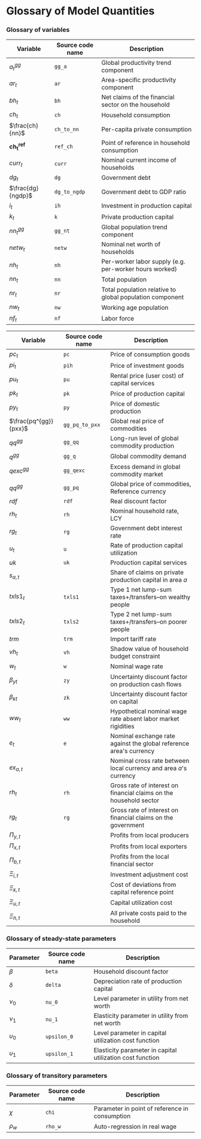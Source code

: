 <div style="page-break-after: always;"></div>

# Glossary of Model Quantities

### Glossary of variables
| Variable              | Source code name | Description                                                  |
| --------------------- | ---------------- | ------------------------------------------------------------ |
| $a^{gg}_t$            | `gg_a`           | Global productivity trend component                          |
| $ar_t$                | `ar`             | Area-specific productivity component                         |
| $bh_t$                | `bh`             | Net claims of the financial sector on the household          |
| $ch_t$                | `ch`              | Household consumption                                        |
| $\frac{ch}{nn}$       | `ch_to_nn`        | Per-capita private consumption                               |
| $\mathbf{ch_t^{ref}}$ | `ref_ch`         | Point of reference in household consumption                  |
| $curr_t$              | `curr`           | Nominal current income of households                         |
| $dg_t$                | `dg`             | Government debt                                              |
| $\frac{dg}{ngdp}$     | `dg_to_ngdp`     | Government debt to GDP ratio                                 |
| $i_t$                 | `ih`             | Investment in production capital                             |
| $k_t$                 | `k`              | Private production capital                                   |
| $nn^{gg}_t$           | `gg_nt`          | Global population trend component                            |
| $netw_t$              | `netw`           | Nominal net worth of households                              |
| $nh_t$                | `nh`             | Per-worker labor supply (e.g. per-worker hours worked)       |
| $nn_t$                | `nn`             | Total population                                             |
| $nr_t$                | `nr`             | Total population relative to global population component     |
| $nw_t$                | `nw`             | Working age population                                       |
| $nf_t$                | `nf`             | Labor force                                                  |
<div style="page-break-after: always;"></div>

| Variable              | Source code name | Description                                                  |
| --------------------- | ---------------- | ------------------------------------------------------------ |
| $pc_t$                | `pc`             | Price of consumption goods                                   |
| $pi_t$                | `pih`            | Price of investment goods                                    |
| $pu_t$                | `pu`             | Rental price (user cost) of capital services                 |
| $pk_t$                | `pk`             | Price of production capital                                  |
| $py_t$                | `py`             | Price of domestic production                                 |
| $\frac{pq^{gg}}{pxx}$ | `gg_pq_to_pxx`    | Global real price of commodities                             |
| $qq^{gg}$             | `gg_qq`          | Long-run level of global commodity production                |
| $q^{gg}$              | `gg_q`           | Global commodity demand                                      |
| $qexc^{gg}$           | `gg_qexc`        | Excess demand in global commodity market                     |
| $qq^{gg}$             | `gg_pq`          | Global price of commodities, Reference currency              |
| $rdf$                 | `rdf`            | Real discount factor                                         |
| $rh_t$                | `rh`             | Nominal household rate, LCY                                  |
| $rg_t$                | `rg`             | Government debt interest rate                                |
| $u_t$                 | `u`              | Rate of production capital utilization                       |
| $uk$                  | `uk`             | Production capital services                                  |
| $s_{a,t}$             |                 | Share of claims on private production capital in area $a$    |
| $txls1_t$             | `txls1`          | Type 1 net lump-sum taxes+/transfers–on wealthy people       |
| $txls2_t$             | `txls2`          | Type 2 net lump-sum taxes+/transfers–on poorer people        |
| $trm$                 | `trm`            | Import tariff rate                                           |
| $vh_t$                | `vh`             | Shadow value of household budget constraint                  |
| $w_t$                 | `w`              | Nominal wage rate                                            |
| ${\beta_{y}}_t$       | `zy`             | Uncertainty discount factor on production cash flows                                      |
| ${\beta_{k}}_t$       | `zk`             | Uncertainty discount factor on capital                       |
| $ww_t$                | `ww`             | Hypothetical nominal wage rate absent labor market rigidities |
| $e_t$                 | `e`              | Nominal exchange rate against the global reference area's currency |
| $ex_{a,t}$            |                  | Nominal cross rate between local currency and area $a$'s currency |
| $rh_t$                | `rh`             | Gross rate of interest on financial claims on the household sector |
| $rg_t$                | `rg`             | Gross rate of interest on financial claims on the government |
| $\Pi_{y,t}$           |                  | Profits from local producers                                 |
| $\Pi_{x,t}$           |                  | Profits from local exporters                                 |
| $\Pi_{b,t}$           |                  | Profits from the local financial sector                      |
| $\Xi_{i,t}$           |                  | Investment adjustment cost                                   |
| $\Xi_{k,t}$           |                  | Cost of deviations from capital reference point              |
| $\Xi_{u,t}$           |                  | Capital utilization cost                                     |
| $\Xi_{h,t}$           |                  | All private costs paid to the household                      |

<div style="page-break-after: always;"></div>

### Glossary of steady-state parameters 

| Parameter    | Source code name | Description                              |
| ------------ | ---------------- | ---------------------------------------- |
| $\beta$      | `beta`           | Household discount factor                |
| $\delta$     | `delta`          | Depreciation rate of production capital  |
| $\nu_0$      | `nu_0`           | Level parameter in utility from net worth |
| $\nu_1$      | `nu_1`           | Elasticity parameter in utility from net worth |
| $\upsilon_0$ | `upsilon_0`       | Level parameter in capital utilization cost function |
| $\upsilon_1$ | `upsilon_1`       | Elasticity parameter in capital utilization cost function | 


### Glossary of transitory parameters 

| Parameter | Source code name | Description                                    |
| --------- | ---------------- | ---------------------------------------------- |
| $\chi$    | `chi`            | Parameter in point of reference in consumption |
| $\rho_w$  | `rho_w`          | Auto-regression in real wage                   |

